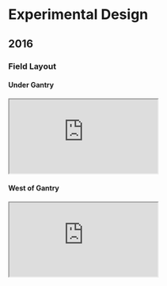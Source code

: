 # Experimental Design

## 2016

### Field Layout 


#### Under Gantry


<iframe src="https://docs.google.com/spreadsheets/d/1Nfabx_n1rNlO6NW3olD8MAibJ3KHnOMmMwOYYw4wwGc/pubhtml?gid=1231399646&amp;single=true&amp;widget=true&amp;headers=false"></iframe>

#### West of Gantry 

<iframe src="https://docs.google.com/spreadsheets/d/1Nfabx_n1rNlO6NW3olD8MAibJ3KHnOMmMwOYYw4wwGc/pubhtml?gid=728631369&amp;single=true&amp;widget=true&amp;headers=false"></iframe>

